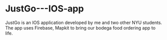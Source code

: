 # JustGo---IOS-app

JustGo is an IOS application developed by me and two other NYU students. The app uses Firebase, Mapkit to bring our bodega food ordering app to life.
